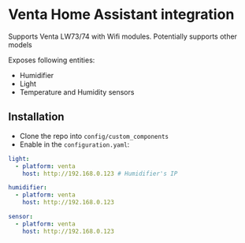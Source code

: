 # Venta Home Assistant integration

Supports Venta LW73/74 with Wifi modules. Potentially supports other models

Exposes following entities:

- Humidifier
- Light
- Temperature and Humidity sensors

## Installation

- Clone the repo into `config/custom_components`
- Enable in the `configuration.yaml`:

```yaml
light:
  - platform: venta
    host: http://192.168.0.123 # Humidifier's IP

humidifier:
  - platform: venta
    host: http://192.168.0.123

sensor:
  - platform: venta
    host: http://192.168.0.123
```
